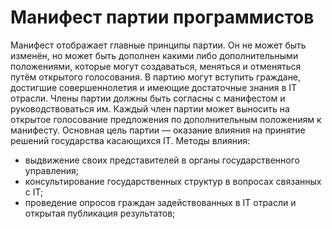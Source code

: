 # Манифест партии программистов
Манифест отображает главные принципы партии. Он не может быть изменён, но может быть дополнен какими либо дополнительными положениями, которые могут создаваться, меняться и отменяться путём открытого голосования.
В партию могут вступить граждане, достигшие совершеннолетия и имеющие достаточные знания в IT отрасли.
Члены партии должны быть согласны с манифестом и руководствоваться им. Каждый член партии может выносить на открытое голосование предложения по дополнительным положениям к манифесту. 
Основная цель партии — оказание влияния на принятие решений государства касающихся IT.
Методы влияния:
- выдвижение своих представителей в органы государственного управления;
- консультирование государственных структур в вопросах связанных с IT;
- проведение опросов граждан задействованных в IT отрасли и открытая публикация результатов;

